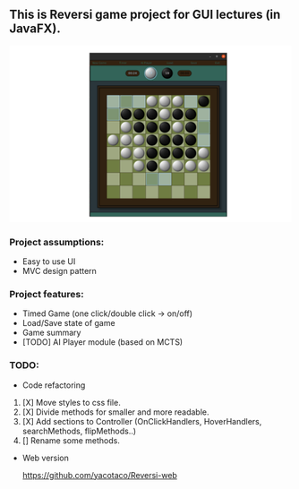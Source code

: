 ## This is Reversi game project for GUI lectures (in JavaFX).

![Image](reversi-game/src/main/java/com/yacotaco/resources/reversi.png)

### Project assumptions:

 * Easy to use UI
 * MVC design pattern

 ### Project features:
 
 * Timed Game (one click/double click -> on/off)
 * Load/Save state of game
 * Game summary
 * [TODO] AI Player module (based on MCTS)

  ### TODO:
  * Code refactoring

  1. [X] Move styles to css file.
  2. [X] Divide methods for smaller and more readable.
  3. [X] Add sections to Controller (OnClickHandlers, HoverHandlers, searchMethods, flipMethods..)
  4. [] Rename some methods.

  * Web version

    https://github.com/yacotaco/Reversi-web
 